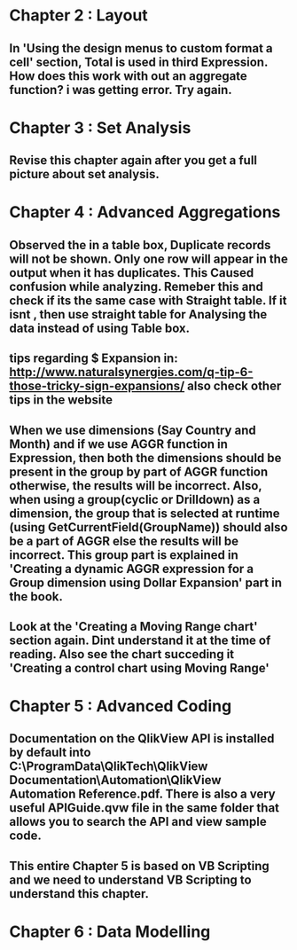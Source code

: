 # Chapter 2 : Layout

## In 'Using the design menus to custom format a cell' section, Total is used in third Expression. How does this work with out an aggregate function? i was getting error. Try again.  

# Chapter 3 : Set Analysis
## Revise this chapter again after you get a full picture about set analysis. 

# Chapter 4 : Advanced Aggregations

## Observed the in a table box, Duplicate records will not be shown. Only one row will appear in the output when it has duplicates. This Caused confusion while analyzing. Remeber this and check if its the same case with Straight table. If it isnt , then use straight table for Analysing the data instead of using Table box. 

## tips regarding $ Expansion in: http://www.naturalsynergies.com/q-tip-6-those-tricky-sign-expansions/ also check other tips in the website

## When we use dimensions (Say Country and Month) and if we use AGGR function in Expression, then both the dimensions should be present in the group by part of AGGR function otherwise, the results will be incorrect. Also, when using a group(cyclic or Drilldown) as a dimension, the group that is selected at runtime (using GetCurrentField(GroupName)) should also be a part of AGGR else the results will be incorrect. This group part is explained in 'Creating a dynamic AGGR expression for a Group dimension using Dollar Expansion' part in the book. 

## Look at the 'Creating a Moving Range chart' section again. Dint understand it at the time of reading. Also see the chart succeding it 'Creating a control chart using Moving Range'

# Chapter 5 : Advanced Coding

## Documentation on the QlikView API is installed by default into C:\ProgramData\QlikTech\QlikView Documentation\Automation\QlikView Automation Reference.pdf. There is also a very useful APIGuide.qvw file in the same folder that allows you to search the API and view sample code.

## This entire Chapter 5 is based on VB Scripting and we need to understand VB Scripting to understand this chapter. 

# Chapter 6 : Data Modelling
